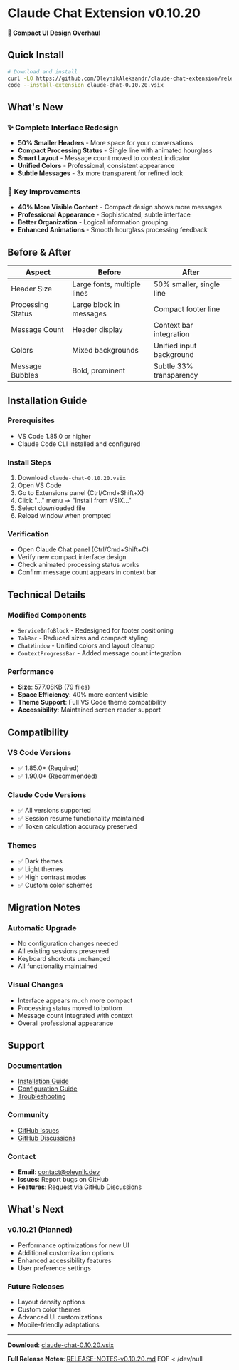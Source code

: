 # Claude Chat Extension v0.10.20

**🎨 Compact UI Design Overhaul**

## Quick Install

```bash
# Download and install
curl -LO https://github.com/OleynikAleksandr/claude-chat-extension/releases/download/v0.10.20/claude-chat-0.10.20.vsix
code --install-extension claude-chat-0.10.20.vsix
```

## What's New

### ✨ Complete Interface Redesign
- **50% Smaller Headers** - More space for your conversations
- **Compact Processing Status** - Single line with animated hourglass
- **Smart Layout** - Message count moved to context indicator
- **Unified Colors** - Professional, consistent appearance
- **Subtle Messages** - 3x more transparent for refined look

### 🎯 Key Improvements
- **40% More Visible Content** - Compact design shows more messages
- **Professional Appearance** - Sophisticated, subtle interface
- **Better Organization** - Logical information grouping
- **Enhanced Animations** - Smooth hourglass processing feedback

## Before & After

| Aspect | Before | After |
|--------|--------|-------|
| Header Size | Large fonts, multiple lines | 50% smaller, single line |
| Processing Status | Large block in messages | Compact footer line |
| Message Count | Header display | Context bar integration |
| Colors | Mixed backgrounds | Unified input background |
| Message Bubbles | Bold, prominent | Subtle 33% transparency |

## Installation Guide

### Prerequisites
- VS Code 1.85.0 or higher
- Claude Code CLI installed and configured

### Install Steps
1. Download `claude-chat-0.10.20.vsix`
2. Open VS Code
3. Go to Extensions panel (Ctrl/Cmd+Shift+X)
4. Click "..." menu → "Install from VSIX..."
5. Select downloaded file
6. Reload window when prompted

### Verification
- Open Claude Chat panel (Ctrl/Cmd+Shift+C)
- Verify new compact interface design
- Check animated processing status works
- Confirm message count appears in context bar

## Technical Details

### Modified Components
- `ServiceInfoBlock` - Redesigned for footer positioning
- `TabBar` - Reduced sizes and compact styling
- `ChatWindow` - Unified colors and layout cleanup
- `ContextProgressBar` - Added message count integration

### Performance
- **Size**: 577.08KB (79 files)
- **Space Efficiency**: 40% more content visible
- **Theme Support**: Full VS Code theme compatibility
- **Accessibility**: Maintained screen reader support

## Compatibility

### VS Code Versions
- ✅ 1.85.0+ (Required)
- ✅ 1.90.0+ (Recommended)

### Claude Code Versions
- ✅ All versions supported
- ✅ Session resume functionality maintained
- ✅ Token calculation accuracy preserved

### Themes
- ✅ Dark themes
- ✅ Light themes  
- ✅ High contrast modes
- ✅ Custom color schemes

## Migration Notes

### Automatic Upgrade
- No configuration changes needed
- All existing sessions preserved
- Keyboard shortcuts unchanged
- All functionality maintained

### Visual Changes
- Interface appears much more compact
- Processing status moved to bottom
- Message count integrated with context
- Overall professional appearance

## Support

### Documentation
- [Installation Guide](../README.md#installation)
- [Configuration Guide](../README.md#configuration)
- [Troubleshooting](../TROUBLESHOOTING.md)

### Community
- [GitHub Issues](https://github.com/OleynikAleksandr/claude-chat-extension/issues)
- [GitHub Discussions](https://github.com/OleynikAleksandr/claude-chat-extension/discussions)

### Contact
- **Email**: contact@oleynik.dev
- **Issues**: Report bugs on GitHub
- **Features**: Request via GitHub Discussions

## What's Next

### v0.10.21 (Planned)
- Performance optimizations for new UI
- Additional customization options
- Enhanced accessibility features
- User preference settings

### Future Releases
- Layout density options
- Custom color themes
- Advanced UI customizations
- Mobile-friendly adaptations

---

**Download**: [claude-chat-0.10.20.vsix](https://github.com/OleynikAleksandr/claude-chat-extension/releases/download/v0.10.20/claude-chat-0.10.20.vsix)

**Full Release Notes**: [RELEASE-NOTES-v0.10.20.md](../RELEASE-NOTES-v0.10.20.md)
EOF < /dev/null